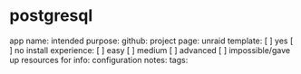 # postgresql

app name:
intended purpose:
github:
project page:
unraid template: 
    [ ] yes 
    [ ] no
install experience: 
    [ ] easy 
    [ ] medium 
    [ ] advanced 
    [ ] impossible/gave up
resources for info:
configuration notes:
tags:






